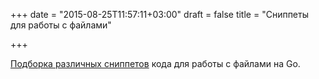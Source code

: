 +++
date = "2015-08-25T11:57:11+03:00"
draft = false
title = "Сниппеты для работы с файлами"

+++

<p><a href="http://devdungeon.com/content/working-files-go">Подборка различных сниппетов</a> кода для работы с файлами на Go.</p>

